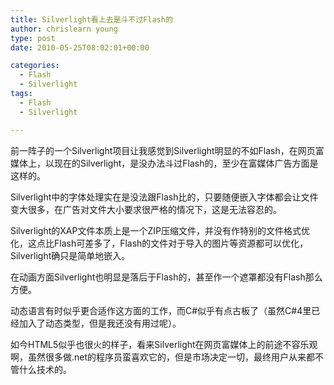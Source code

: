 ```yaml
---
title: Silverlight看上去是斗不过Flash的
author: chrislearn young
type: post
date: 2010-05-25T08:02:01+00:00

categories:
  - Flash
  - Silverlight
tags:
  - Flash
  - Silverlight

---
```

前一阵子的一个Silverlight项目让我感觉到Silverlight明显的不如Flash，在网页富媒体上，以现在的Silverlight，是没办法斗过Flash的，至少在富媒体广告方面是这样的。

Silverlight中的字体处理实在是没法跟Flash比的，只要随便嵌入字体都会让文件变大很多，在广告对文件大小要求很严格的情况下，这是无法容忍的。

Silverlight的XAP文件本质上是一个ZIP压缩文件，并没有作特别的文件格式优化，这点比Flash可差多了，Flash的文件对于导入的图片等资源都可以优化，Silverlight确只是简单地嵌入。

在动画方面Silverlight也明显是落后于Flash的，甚至作一个遮罩都没有Flash那么方便。

动态语言有时似乎更合适作这方面的工作，而C#似乎有点古板了（虽然C#4里已经加入了动态类型，但是我还没有用过呢）。

如今HTML5似乎也很火的样子，看来Silverlight在网页富媒体上的前途不容乐观啊，虽然很多做.net的程序员蛮喜欢它的，但是市场决定一切，最终用户从来都不管什么技术的。